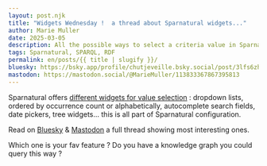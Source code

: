 ```yaml
---
layout: post.njk
title: "Widgets Wednesday !  a thread about Sparnatural widgets..."
author: Marie Muller
date: 2025-03-05
description: All the possible ways to select a criteria value in Sparnatural !
tags: Sparnatural, SPARQL, RDF
permalink: en/posts/{{ title | slugify }}/
bluesky: https://bsky.app/profile/chutjeveille.bsky.social/post/3lfs6zh7ub22k
mastodon: https://mastodon.social/@MarieMuller/113833367867395813
---
```


Sparnatural offers [different widgets for value selection](https://docs.sparnatural.eu/widgets.html) : dropdown lists, ordered by occurrence count or alphabetically, autocomplete search fields, date pickers, tree widgets... this is all part of Sparnatural configuration.

Read on [Bluesky](https://bsky.app/profile/chutjeveille.bsky.social/post/3lfs6zh7ub22k) & [Mastodon](https://mastodon.social/@MarieMuller/113833367867395813) a full thread showing most interesting ones.

Which one is your fav feature ?
Do you have a knowledge graph you could query this way ?